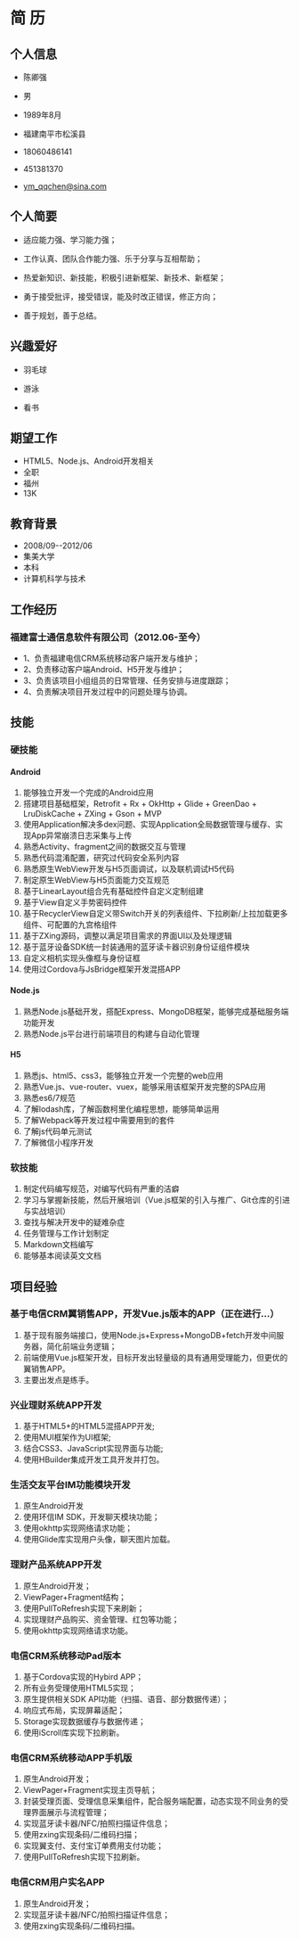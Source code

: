 # 简  历

## 个人信息

- 陈卿强

- 男

- 1989年8月

- 福建南平市松溪县

- 18060486141

- 451381370

- ym_qqchen@sina.com


## 个人简要

- 适应能力强、学习能力强；

- 工作认真、团队合作能力强、乐于分享与互相帮助；

- 热爱新知识、新技能，积极引进新框架、新技术、新框架；

- 勇于接受批评，接受错误，能及时改正错误，修正方向；

- 善于规划，善于总结。


## 兴趣爱好

- 羽毛球

- 游泳

- 看书


## 期望工作

- HTML5、Node.js、Android开发相关
- 全职
- 福州
- 13K


## 教育背景

- 2008/09--2012/06
- 集美大学
- 本科
- 计算机科学与技术


## 工作经历

### 福建富士通信息软件有限公司（2012.06-至今）

- 1、负责福建电信CRM系统移动客户端开发与维护；
- 2、负责移动客户端Android、H5开发与维护；
- 3、负责该项目小组组员的日常管理、任务安排与进度跟踪；
- 4、负责解决项目开发过程中的问题处理与协调。


## 技能

### 硬技能

#### Android
1. 能够独立开发一个完成的Android应用
2. 搭建项目基础框架，Retrofit + Rx + OkHttp + Glide + GreenDao + LruDiskCache + ZXing + Gson + MVP
3. 使用Application解决多dex问题、实现Application全局数据管理与缓存、实现App异常崩溃日志采集与上传
4. 熟悉Activity、fragment之间的数据交互与管理
5. 熟悉代码混淆配置，研究过代码安全系列内容
6. 熟悉原生WebView开发与H5页面调试，以及联机调试H5代码
7. 制定原生WebView与H5页面能力交互规范
8. 基于LinearLayout组合先有基础控件自定义定制组建
9. 基于View自定义手势密码控件
10. 基于RecyclerView自定义带Switch开关的列表组件、下拉刷新/上拉加载更多组件、可配置的九宫格组件
11. 基于ZXing源码，调整以满足项目需求的界面UI以及处理逻辑
12. 基于蓝牙设备SDK统一封装通用的蓝牙读卡器识别身份证组件模块
13. 自定义相机实现头像框与身份证框
14. 使用过Cordova与JsBridge框架开发混搭APP

#### Node.js
1. 熟悉Node.js基础开发，搭配Express、MongoDB框架，能够完成基础服务端功能开发
2. 熟悉Node.js平台进行前端项目的构建与自动化管理

#### H5
1. 熟悉js、html5、css3，能够独立开发一个完整的web应用
2. 熟悉Vue.js、vue-router、vuex，能够采用该框架开发完整的SPA应用
3. 熟悉es6/7规范
4. 了解lodash库，了解函数柯里化编程思想，能够简单运用
5. 了解Webpack等开发过程中需要用到的套件
6. 了解js代码单元测试
7. 了解微信小程序开发

### 软技能
1. 制定代码编写规范，对编写代码有严重的洁癖
2. 学习与掌握新技能，然后开展培训（Vue.js框架的引入与推广、Git仓库的引进与实战培训）
3. 查找与解决开发中的疑难杂症
4. 任务管理与工作计划制定
5. Markdown文档编写
6. 能够基本阅读英文文档


## 项目经验

### 基于电信CRM翼销售APP，开发Vue.js版本的APP（正在进行…）

1. 基于现有服务端接口，使用Node.js+Express+MongoDB+fetch开发中间服务器，简化前端业务逻辑；
2. 前端使用Vue.js框架开发，目标开发出轻量级的具有通用受理能力，但更优的翼销售APP。
3. 主要出发点是练手。


### 兴业理财系统APP开发

1. 基于HTML5+的HTML5混搭APP开发;
2. 使用MUI框架作为UI框架;
3. 结合CSS3、JavaScript实现界面与功能;
4. 使用HBuilder集成开发工具开发并打包。


### 生活交友平台IM功能模块开发

1. 原生Android开发
2. 使用环信IM SDK，开发聊天模块功能；
3. 使用okhttp实现网络请求功能；
4. 使用Glide库实现用户头像，聊天图片加载。


### 理财产品系统APP开发

1. 原生Android开发；
2. ViewPager+Fragment结构；
3. 使用PullToRefresh实现下来刷新；
4. 实现理财产品购买、资金管理、红包等功能；
5. 使用okhttp实现网络请求功能。


### 电信CRM系统移动Pad版本

1. 基于Cordova实现的Hybird APP；
2. 所有业务受理使用HTML5实现；
3. 原生提供相关SDK API功能（扫描、语音、部分数据传递）；
4. 响应式布局，实现屏幕适配；
5. Storage实现数据缓存与数据传递；
6. 使用iScroll库实现下拉刷新。


### 电信CRM系统移动APP手机版

1. 原生Android开发；
2. ViewPager+Fragment实现主页导航；
3. 封装受理页面、受理信息采集组件，配合服务端配置，动态实现不同业务的受理界面展示与流程管理；
4. 实现蓝牙读卡器/NFC/拍照扫描证件信息；
5. 使用zxing实现条码/二维码扫描；
6. 实现翼支付、支付宝订单费用支付功能；
7. 使用PullToRefresh实现下拉刷新。


### 电信CRM用户实名APP

1. 原生Android开发；
2. 实现蓝牙读卡器/NFC/拍照扫描证件信息；
3. 使用zxing实现条码/二维码扫描。



